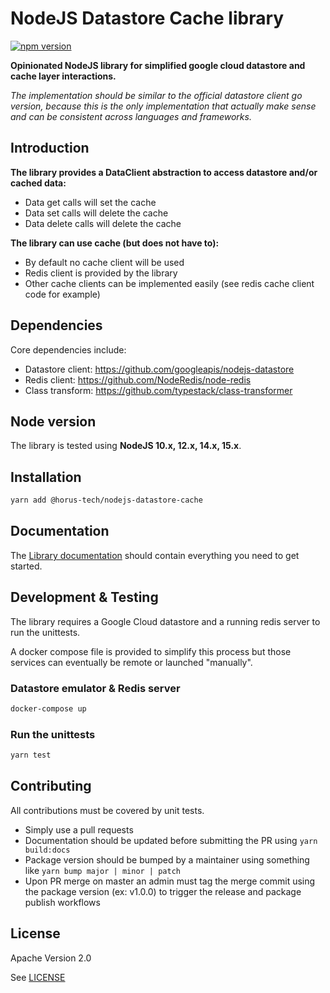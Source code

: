 # NodeJS Datastore Cache library
[![npm version](https://badge.fury.io/js/%40horus-tech%2Fnodejs-datastore-cache.svg)](https://badge.fury.io/js/%40horus-tech%2Fnodejs-datastore-cache)

**Opinionated NodeJS library for simplified google cloud datastore and cache layer interactions.**

*The implementation should be similar to the official datastore client go version, because this is the only implementation that actually make sense and can be consistent across languages and frameworks.*

## Introduction

**The library provides a DataClient abstraction to access datastore and/or cached data:**
- Data get calls will set the cache
- Data set calls will delete the cache
- Data delete calls will delete the cache

**The library can use cache (but does not have to):**
- By default no cache client will be used
- Redis client is provided by the library
- Other cache clients can be implemented easily (see redis cache client code for example)

## Dependencies

Core dependencies include:
- Datastore client: https://github.com/googleapis/nodejs-datastore
- Redis client: https://github.com/NodeRedis/node-redis
- Class transform: https://github.com/typestack/class-transformer  

## Node version

The library is tested using **NodeJS 10.x, 12.x, 14.x, 15.x**.

## Installation

```bash
yarn add @horus-tech/nodejs-datastore-cache
```

## Documentation

The [Library documentation](./docs) should contain everything you need to get started.

## Development & Testing

The library requires a Google Cloud datastore and a running redis server to run the unittests.

A docker compose file is provided to simplify this process but those services can eventually be remote or launched "manually".

### Datastore emulator & Redis server

```bash
docker-compose up
```

### Run the unittests

```bash
yarn test
```

## Contributing

All contributions must be covered by unit tests.

- Simply use a pull requests
- Documentation should be updated before submitting the PR using `yarn build:docs`
- Package version should be bumped by a maintainer using something like `yarn bump major | minor | patch`
- Upon PR merge on master an admin must tag the merge commit using the package version (ex: v1.0.0) to trigger the release and package publish workflows

## License

Apache Version 2.0

See [LICENSE](./LICENSE)
